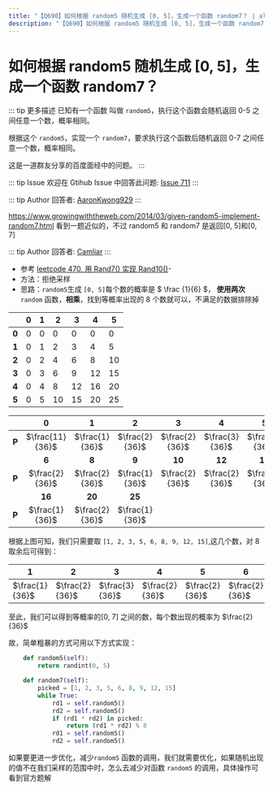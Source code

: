 ```yaml
---
title: "【Q690】如何根据 random5 随机生成 [0, 5]，生成一个函数 random7？ | algorithm,code高频面试题"
description: "【Q690】如何根据 random5 随机生成 [0, 5]，生成一个函数 random7？ 字节跳动面试题、阿里腾讯面试题、美团小米面试题。"
---
```


# 如何根据 random5 随机生成 [0, 5]，生成一个函数 random7？

::: tip 更多描述
已知有一个函数 叫做 `random5`，执行这个函数会随机返回 0-5 之间任意一个数，概率相同。

根据这个 `random5`，实现一个 `random7`，要求执行这个函数后随机返回 0-7 之间任意一个数，概率相同。

这是一道群友分享的百度面经中的问题。
:::

::: tip Issue
欢迎在 Gtihub Issue 中回答此问题: [Issue 711](https://github.com/shfshanyue/Daily-Question/issues/711)
:::

::: tip Author
回答者: [AaronKwong929](https://github.com/AaronKwong929)
:::

https://www.growingwiththeweb.com/2014/03/given-random5-implement-random7.html
看到一题近似的，不过 random5 和 random7 是返回[0, 5]和[0, 7]

::: tip Author
回答者: [Camliar](https://github.com/Camliar)
:::

- 参考 [leetcode 470. 用 Rand7() 实现 Rand10()](https://leetcode-cn.com/problems/implement-rand10-using-rand7/)-
- 方法：拒绝采样
- 思路：`random5`生成 `[0, 5]`每个数的概率是 $ \frac {1}{6} $， **使用两次** `random` 函数，**相乘**，找到等概率出现的 8 个数就可以，不满足的数据排除掉

|       | 0   | 1   | 2   | 3   | 4   | 5   |
| ----- | --- | --- | --- | --- | --- | --- |
| **0** | 0   | 0   | 0   | 0   | 0   | 0   |
| **1** | 0   | 1   | 2   | 3   | 4   | 5   |
| **2** | 0   | 2   | 4   | 6   | 8   | 10  |
| **3** | 0   | 3   | 6   | 9   | 12  | 15  |
| **4** | 0   | 4   | 8   | 12  | 16  | 20  |
| **5** | 0   | 5   | 10  | 15  | 20  | 25  |

|       |      **0**      |     **1**      |     **2**      |     **3**      |     **4**      |     **5**      |
| ----- | :-------------: | :------------: | :------------: | :------------: | :------------: | :------------: |
| **P** | $\frac{11}{36}$ | $\frac{1}{36}$ | $\frac{2}{36}$ | $\frac{2}{36}$ | $\frac{3}{36}$ | $\frac{2}{36}$ |
|       |      **6**      |     **8**      |     **9**      |     **10**     |     **12**     |     **15**     |
| **P** | $\frac{2}{36}$  | $\frac{2}{36}$ | $\frac{1}{36}$ | $\frac{2}{36}$ | $\frac{2}{36}$ | $\frac{2}{36}$ |
|       |     **16**      |     **20**     |     **25**     |                |                |                |
| **P** | $\frac{1}{36}$  | $\frac{2}{36}$ | $\frac{1}{36}$ |                |                |                |

根据上图可知，我们只需要取 `[1, 2, 3, 5, 6, 8, 9, 12, 15]`,这几个数，对 8 取余后可得到：

| 1              | 2              | 3              | 4              | 5              | 6              | 0              | 1              | 7              |
| -------------- | -------------- | -------------- | -------------- | -------------- | -------------- | -------------- | -------------- | -------------- |
| $\frac{1}{36}$ | $\frac{2}{36}$ | $\frac{3}{36}$ | $\frac{2}{36}$ | $\frac{2}{36}$ | $\frac{2}{36}$ | $\frac{2}{36}$ | $\frac{1}{36}$ | $\frac{2}{36}$ |

至此，我们可以得到等概率的[0, 7] 之间的数，每个数出现的概率为 $\frac{2}{36}$

故，简单粗暴的方式可用以下方式实现：

```python
    def random5(self):
        return randint(0, 5)

    def random7(self):
        picked = [1, 2, 3, 5, 6, 8, 9, 12, 15]
        while True:
            rd1 = self.random5()
            rd2 = self.random5()
            if (rd1 * rd2) in picked:
                return (rd1 * rd2) % 8
            rd1 = self.random5()
            rd2 = self.random5()
```

如果要更进一步优化，减少`random5` 函数的调用，我们就需要优化，如果随机出现的值不在我们采样的范围中时，怎么去减少对函数 `random5` 的调用，具体操作可看到官方题解
